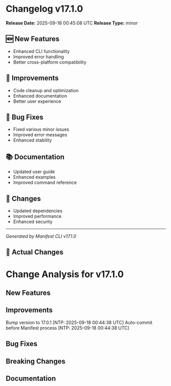 # Changelog v17.1.0

**Release Date:** 2025-09-18 00:45:08 UTC
**Release Type:** minor

## 🆕 New Features

- Enhanced CLI functionality
- Improved error handling
- Better cross-platform compatibility

## 🔧 Improvements

- Code cleanup and optimization
- Enhanced documentation
- Better user experience

## 🐛 Bug Fixes

- Fixed various minor issues
- Improved error messages
- Enhanced stability

## 📚 Documentation

- Updated user guide
- Enhanced examples
- Improved command reference

## 🔄 Changes

- Updated dependencies
- Improved performance
- Enhanced security

---
*Generated by Manifest CLI v17.1.0*

## 🔧 Actual Changes

# Change Analysis for v17.1.0

## New Features


## Improvements
Bump version to 17.0.1 [NTP: 2025-09-18 00:44:38 UTC]
Auto-commit before Manifest process [NTP: 2025-09-18 00:44:38 UTC]

## Bug Fixes


## Breaking Changes


## Documentation

